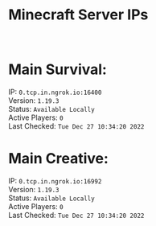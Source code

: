 
# Minecraft Server IPs

</br><h1>Main Survival:</h1>IP: `0.tcp.in.ngrok.io:16400` </br> Version: `1.19.3` </br> Status: `Available Locally` </br> Active Players: `0` </br> Last Checked: `Tue Dec 27 10:34:20 2022`
</br><h1>Main Creative:</h1>IP: `0.tcp.in.ngrok.io:16992` </br> Version: `1.19.3` </br> Status: `Available Locally` </br> Active Players: `0` </br> Last Checked: `Tue Dec 27 10:34:20 2022`
